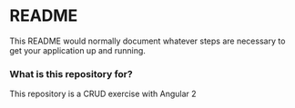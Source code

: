 # README #

This README would normally document whatever steps are necessary to get your application up and running.

### What is this repository for? ###

This repository is a CRUD exercise with Angular 2